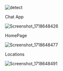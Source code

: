 ![detect](https://github.com/ahmedjr5050/Horus/assets/124111547/cec3de0c-b496-4ece-a29e-a0fc2bbd0083)

 Chat App

![Screenshot_1718648426](https://github.com/ahmedjr5050/pro5/assets/124111547/0c8c3082-bb5c-46dd-952b-400ada29f36b)

  HomePage 

![Screenshot_1718648477](https://github.com/ahmedjr5050/pro5/assets/124111547/21b974fc-66e4-4544-9f0c-a9d49d96d976)

Locations

![Screenshot_1718648491](https://github.com/ahmedjr5050/pro5/assets/124111547/2e43bd8c-c61f-47f9-b600-2e130f6f814a)
